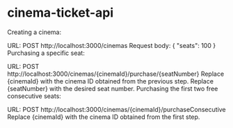 # cinema-ticket-api
Creating a cinema:

URL: POST http://localhost:3000/cinemas
Request body: { "seats": 100 }
Purchasing a specific seat:

URL: POST http://localhost:3000/cinemas/{cinemaId}/purchase/{seatNumber}
Replace {cinemaId} with the cinema ID obtained from the previous step.
Replace {seatNumber} with the desired seat number.
Purchasing the first two free consecutive seats:

URL: POST http://localhost:3000/cinemas/{cinemaId}/purchaseConsecutive
Replace {cinemaId} with the cinema ID obtained from the first step.
